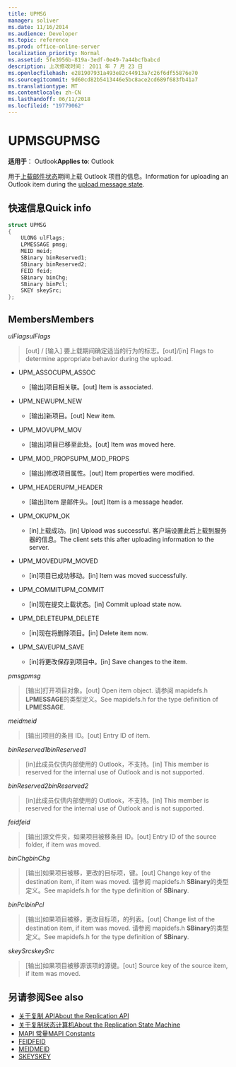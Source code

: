 ```yaml
---
title: UPMSG
manager: soliver
ms.date: 11/16/2014
ms.audience: Developer
ms.topic: reference
ms.prod: office-online-server
localization_priority: Normal
ms.assetid: 5fe3956b-819a-3edf-0e49-7a44bcfbabcd
description: 上次修改时间： 2011 年 7 月 23 日
ms.openlocfilehash: e281907931a493e82c44913a7c26f6df55876e70
ms.sourcegitcommit: 9d60cd82b5413446e5bc8ace2cd689f683fb41a7
ms.translationtype: MT
ms.contentlocale: zh-CN
ms.lasthandoff: 06/11/2018
ms.locfileid: "19779062"
---
```

# <a name="upmsg"></a><span data-ttu-id="57f1e-103">UPMSG</span><span class="sxs-lookup"><span data-stu-id="57f1e-103">UPMSG</span></span>

<span data-ttu-id="57f1e-104">**适用于**： Outlook</span><span class="sxs-lookup"><span data-stu-id="57f1e-104">**Applies to**: Outlook</span></span> 
  
<span data-ttu-id="57f1e-105">用于[上载邮件状态](upload-message-state.md)期间上载 Outlook 项目的信息。</span><span class="sxs-lookup"><span data-stu-id="57f1e-105">Information for uploading an Outlook item during the [upload message state](upload-message-state.md).</span></span>
  
## <a name="quick-info"></a><span data-ttu-id="57f1e-106">快速信息</span><span class="sxs-lookup"><span data-stu-id="57f1e-106">Quick info</span></span>

```cpp
struct UPMSG 
{ 
    ULONG ulFlags; 
    LPMESSAGE pmsg; 
    MEID meid; 
    SBinary binReserved1; 
    SBinary binReserved2; 
    FEID feid; 
    SBinary binChg; 
    SBinary binPcl; 
    SKEY skeySrc; 
};
```

## <a name="members"></a><span data-ttu-id="57f1e-107">Members</span><span class="sxs-lookup"><span data-stu-id="57f1e-107">Members</span></span>

 <span data-ttu-id="57f1e-108">_ulFlags_</span><span class="sxs-lookup"><span data-stu-id="57f1e-108">_ulFlags_</span></span>
  
> <span data-ttu-id="57f1e-109">[out] / [输入] 要上载期间确定适当的行为的标志。</span><span class="sxs-lookup"><span data-stu-id="57f1e-109">[out]/[in] Flags to determine appropriate behavior during the upload.</span></span> 
    
  - <span data-ttu-id="57f1e-110">UPM_ASSOC</span><span class="sxs-lookup"><span data-stu-id="57f1e-110">UPM_ASSOC</span></span>
    
    - <span data-ttu-id="57f1e-111">[输出]项目相关联。</span><span class="sxs-lookup"><span data-stu-id="57f1e-111">[out] Item is associated.</span></span>
    
  - <span data-ttu-id="57f1e-112">UPM_NEW</span><span class="sxs-lookup"><span data-stu-id="57f1e-112">UPM_NEW</span></span>
    
    - <span data-ttu-id="57f1e-113">[输出]新项目。</span><span class="sxs-lookup"><span data-stu-id="57f1e-113">[out] New item.</span></span> 
    
  - <span data-ttu-id="57f1e-114">UPM_MOV</span><span class="sxs-lookup"><span data-stu-id="57f1e-114">UPM_MOV</span></span>
    
    - <span data-ttu-id="57f1e-115">[输出]项目已移至此处。</span><span class="sxs-lookup"><span data-stu-id="57f1e-115">[out] Item was moved here.</span></span>
    
  - <span data-ttu-id="57f1e-116">UPM_MOD_PROPS</span><span class="sxs-lookup"><span data-stu-id="57f1e-116">UPM_MOD_PROPS</span></span>
    
    - <span data-ttu-id="57f1e-117">[输出]修改项目属性。</span><span class="sxs-lookup"><span data-stu-id="57f1e-117">[out] Item properties were modified.</span></span>
    
  - <span data-ttu-id="57f1e-118">UPM_HEADER</span><span class="sxs-lookup"><span data-stu-id="57f1e-118">UPM_HEADER</span></span>
    
    - <span data-ttu-id="57f1e-119">[输出]Item 是邮件头。</span><span class="sxs-lookup"><span data-stu-id="57f1e-119">[out] Item is a message header.</span></span>
    
  - <span data-ttu-id="57f1e-120">UPM_OK</span><span class="sxs-lookup"><span data-stu-id="57f1e-120">UPM_OK</span></span>
    
    - <span data-ttu-id="57f1e-121">[in]上载成功。</span><span class="sxs-lookup"><span data-stu-id="57f1e-121">[in] Upload was successful.</span></span> <span data-ttu-id="57f1e-122">客户端设置此后上载到服务器的信息。</span><span class="sxs-lookup"><span data-stu-id="57f1e-122">The client sets this after uploading information to the server.</span></span>
    
  - <span data-ttu-id="57f1e-123">UPM_MOVED</span><span class="sxs-lookup"><span data-stu-id="57f1e-123">UPM_MOVED</span></span>
    
    - <span data-ttu-id="57f1e-124">[in]项目已成功移动。</span><span class="sxs-lookup"><span data-stu-id="57f1e-124">[in] Item was moved successfully.</span></span>
    
  - <span data-ttu-id="57f1e-125">UPM_COMMIT</span><span class="sxs-lookup"><span data-stu-id="57f1e-125">UPM_COMMIT</span></span>
    
    - <span data-ttu-id="57f1e-126">[in]现在提交上载状态。</span><span class="sxs-lookup"><span data-stu-id="57f1e-126">[in] Commit upload state now.</span></span>
    
  - <span data-ttu-id="57f1e-127">UPM_DELETE</span><span class="sxs-lookup"><span data-stu-id="57f1e-127">UPM_DELETE</span></span>
    
    - <span data-ttu-id="57f1e-128">[in]现在将删除项目。</span><span class="sxs-lookup"><span data-stu-id="57f1e-128">[in] Delete item now.</span></span>
    
  - <span data-ttu-id="57f1e-129">UPM_SAVE</span><span class="sxs-lookup"><span data-stu-id="57f1e-129">UPM_SAVE</span></span>
    
    - <span data-ttu-id="57f1e-130">[in]将更改保存到项目中。</span><span class="sxs-lookup"><span data-stu-id="57f1e-130">[in] Save changes to the item.</span></span>
    
<span data-ttu-id="57f1e-131">_pmsg_</span><span class="sxs-lookup"><span data-stu-id="57f1e-131">_pmsg_</span></span>
  
> <span data-ttu-id="57f1e-132">[输出]打开项目对象。</span><span class="sxs-lookup"><span data-stu-id="57f1e-132">[out] Open item object.</span></span> <span data-ttu-id="57f1e-133">请参阅 mapidefs.h **LPMESSAGE**的类型定义。</span><span class="sxs-lookup"><span data-stu-id="57f1e-133">See mapidefs.h for the type definition of **LPMESSAGE**.</span></span> 
    
<span data-ttu-id="57f1e-134">_meid_</span><span class="sxs-lookup"><span data-stu-id="57f1e-134">_meid_</span></span>
  
> <span data-ttu-id="57f1e-135">[输出]项目的条目 ID。</span><span class="sxs-lookup"><span data-stu-id="57f1e-135">[out] Entry ID of item.</span></span>
    
<span data-ttu-id="57f1e-136">_binReserved1_</span><span class="sxs-lookup"><span data-stu-id="57f1e-136">_binReserved1_</span></span>
  
> <span data-ttu-id="57f1e-137">[in]此成员仅供内部使用的 Outlook，不支持。</span><span class="sxs-lookup"><span data-stu-id="57f1e-137">[in] This member is reserved for the internal use of Outlook and is not supported.</span></span> 
    
<span data-ttu-id="57f1e-138">_binReserved2_</span><span class="sxs-lookup"><span data-stu-id="57f1e-138">_binReserved2_</span></span>
  
> <span data-ttu-id="57f1e-139">[in]此成员仅供内部使用的 Outlook，不支持。</span><span class="sxs-lookup"><span data-stu-id="57f1e-139">[in] This member is reserved for the internal use of Outlook and is not supported.</span></span> 
    
<span data-ttu-id="57f1e-140">_feid_</span><span class="sxs-lookup"><span data-stu-id="57f1e-140">_feid_</span></span>
  
> <span data-ttu-id="57f1e-141">[输出]源文件夹，如果项目被移条目 ID。</span><span class="sxs-lookup"><span data-stu-id="57f1e-141">[out] Entry ID of the source folder, if item was moved.</span></span>
    
<span data-ttu-id="57f1e-142">_binChg_</span><span class="sxs-lookup"><span data-stu-id="57f1e-142">_binChg_</span></span>
  
> <span data-ttu-id="57f1e-143">[输出]如果项目被移，更改的目标项，键。</span><span class="sxs-lookup"><span data-stu-id="57f1e-143">[out] Change key of the destination item, if item was moved.</span></span> <span data-ttu-id="57f1e-144">请参阅 mapidefs.h **SBinary**的类型定义。</span><span class="sxs-lookup"><span data-stu-id="57f1e-144">See mapidefs.h for the type definition of **SBinary**.</span></span> 
    
<span data-ttu-id="57f1e-145">_binPcl_</span><span class="sxs-lookup"><span data-stu-id="57f1e-145">_binPcl_</span></span>
  
> <span data-ttu-id="57f1e-146">[输出]如果项目被移，更改目标项，的列表。</span><span class="sxs-lookup"><span data-stu-id="57f1e-146">[out] Change list of the destination item, if item was moved.</span></span> <span data-ttu-id="57f1e-147">请参阅 mapidefs.h **SBinary**的类型定义。</span><span class="sxs-lookup"><span data-stu-id="57f1e-147">See mapidefs.h for the type definition of **SBinary**.</span></span> 
    
<span data-ttu-id="57f1e-148">_skeySrc_</span><span class="sxs-lookup"><span data-stu-id="57f1e-148">_skeySrc_</span></span>
  
> <span data-ttu-id="57f1e-149">[输出]如果项目被移源该项的源键。</span><span class="sxs-lookup"><span data-stu-id="57f1e-149">[out] Source key of the source item, if item was moved.</span></span>
    
## <a name="see-also"></a><span data-ttu-id="57f1e-150">另请参阅</span><span class="sxs-lookup"><span data-stu-id="57f1e-150">See also</span></span>

- [<span data-ttu-id="57f1e-151">关于复制 API</span><span class="sxs-lookup"><span data-stu-id="57f1e-151">About the Replication API</span></span>](about-the-replication-api.md)
- [<span data-ttu-id="57f1e-152">关于复制状态计算机</span><span class="sxs-lookup"><span data-stu-id="57f1e-152">About the Replication State Machine</span></span>](about-the-replication-state-machine.md)
- [<span data-ttu-id="57f1e-153">MAPI 常量</span><span class="sxs-lookup"><span data-stu-id="57f1e-153">MAPI Constants</span></span>](mapi-constants.md)
- [<span data-ttu-id="57f1e-154">FEID</span><span class="sxs-lookup"><span data-stu-id="57f1e-154">FEID</span></span>](feid.md)
- [<span data-ttu-id="57f1e-155">MEID</span><span class="sxs-lookup"><span data-stu-id="57f1e-155">MEID</span></span>](meid.md)
- [<span data-ttu-id="57f1e-156">SKEY</span><span class="sxs-lookup"><span data-stu-id="57f1e-156">SKEY</span></span>](skey.md)

